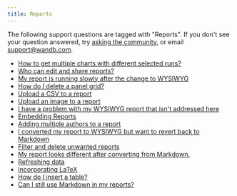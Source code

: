 ```yaml
---
title: Reports 
---
```

The following support questions are tagged with "Reports". If you don't see 
your question answered, try [asking the community](https://community.wandb.ai/), 
or email [support@wandb.com](mailto:support@wandb.com).

- [How to get multiple charts with different selected runs?](multiple_charts_different_selected_runs.md)
- [Who can edit and share reports?](edit_share_reports.md)
- [My report is running slowly after the change to WYSIWYG](report_slow_after_wysiwyg.md)
- [How do I delete a panel grid?](delete_panel_grid.md)
- [Upload a CSV to a report](upload_csv_report.md)
- [Upload an image to a report](upload_image_report.md)
- [I have a problem with my WYSIWYG report that isn't addressed here](wysiwyg_report_issue.md)
- [Embedding Reports](embedding_reports.md)
- [Adding multiple authors to a report](adding_multiple_authors_report.md)
- [I converted my report to WYSIWYG but want to revert back to Markdown](convert_from_wysiwyg_markdown.md)
- [Filter and delete unwanted reports](filter_delete_unwanted_reports.md)
- [My report looks different after converting from Markdown.](report_looks_different_converting_markdown.md)
- [Refreshing data](refreshing_data.md)
- [Incorporating LaTeX](incorporating_latex.md)
- [How do I insert a table?](insert_table.md)
- [Can I still use Markdown in my reports?](use_markdown.md)
